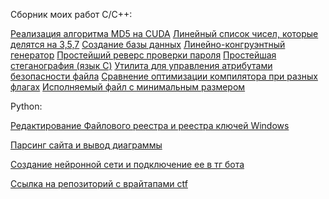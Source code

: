 Сборник моих работ 
C/C++:

  [Реализация алгоритма MD5 на CUDA](с,%20с++/CUDA_MD5/README.md)
  [Линейный список чисел, которые делятся на 3,5,7](с,%20с++/357/README.md)
  [Создание базы данных](с,%20с++/бд/README.md)
  [Линейно-конгруэнтный генератор](с,%20с++/лкг/README.md)
  [Простейший реверс проверки пароля](с,%20с++/oib6%20guard%20what/README.md)
  [Простейшая стеганография (язык С)](с,%20с++/oib8/README.md)
  [Утилита для управления атрибутами безопасности файла](с,%20с++/oib12/README.md)
  [Сравнение оптимизации компилятора при разных флагах](с,%20с++/yap1/README.md)
  [Исполняемый файл с минимальным размером](с,%20с++/yap2-минимальный_exe/README.md)
  
Python:

[Редактирование Файлового реестра и реестра ключей Windows](python/ЦК1/README.md)

[Парсинг сайта и вывод диаграммы](python/ЦК2/README.md)

[Создание нейронной сети и подключение ее в тг бота](python/ЦК3-4/README.md)

[Ссылка на репозиторий с врайтапами ctf](https://github.com/Ogneva2Vasilisa/ctf)

